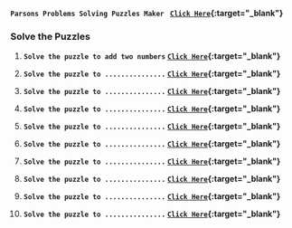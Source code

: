
<b>`Parsons Problems Solving Puzzles Maker ` [`Click Here`](https://parsons.problemsolving.io/){:target="_blank"}</b>

### Solve the Puzzles

1. <b>`Solve the puzzle to add two numbers` [`Click Here`](https://parsons.problemsolving.io/puzzle/a74f2a4ff3a34e4eae340eb31bd25605){:target="_blank"} </b>
   
2. <b>`Solve the puzzle to ...............` [`Click Here`](){:target="_blank"}</b>
   
3. <b>`Solve the puzzle to ...............` [`Click Here`](){:target="_blank"}</b>
   
4. <b>`Solve the puzzle to ...............` [`Click Here`](){:target="_blank"}</b>

5. <b>`Solve the puzzle to ...............` [`Click Here`](){:target="_blank"}</b>
   
6. <b>`Solve the puzzle to ...............` [`Click Here`](){:target="_blank"}</b>

7. <b>`Solve the puzzle to ...............` [`Click Here`](){:target="_blank"}</b>

8. <b>`Solve the puzzle to ...............` [`Click Here`](){:target="_blank"}</b>

9. <b>`Solve the puzzle to ...............` [`Click Here`](){:target="_blank"}</b>

10. <b>`Solve the puzzle to ...............` [`Click Here`](){:target="_blank"}</b> 
